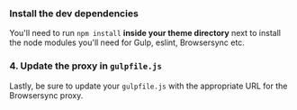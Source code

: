 ###  Install the dev dependencies

You'll need to run `npm install` **inside your theme directory** next to install the node modules you'll need for Gulp, eslint, Browsersync etc.

### 4. Update the proxy in `gulpfile.js`

Lastly, be sure to update your `gulpfile.js` with the appropriate URL for the Browsersync proxy.
